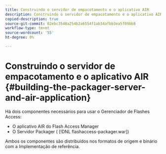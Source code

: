 ```yaml
---
title: Construindo o servidor de empacotamento e o aplicativo AIR
description: Construindo o servidor de empacotamento e o aplicativo AIR
copied-description: true
source-git-commit: 02ebc3548a254b2a6554f1ab34afbb3ea5f09bb8
workflow-type: tm+mt
source-wordcount: '55'
ht-degree: 0%

---
```


# Construindo o servidor de empacotamento e o aplicativo AIR {#building-the-packager-server-and-air-application}

Há dois componentes necessários para usar o Gerenciador de Flashes Access:

* O aplicativo AIR do Flash Access Manager
* O Servidor Packager ( [!DNL flashaccess-packager.war])

Ambos os componentes são distribuídos nos formatos de origem e binário com a Implementação de referência.
